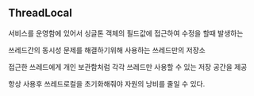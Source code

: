 
## ThreadLocal

서비스를 운영함에 있어서 싱글톤 객체의 필드값에 접근하여 수정을 할때 발생하는 

쓰레드간의 동시성 문제를 해결하기위해 사용하는 쓰레드만의 저장소     

접근한 쓰레드에게 개인 보관함처럼 각각 쓰레드만 사용할 수 있는 저장 공간을 제공
 
항상 사용후 쓰레드로컬을 초기화해줘야 자원의 낭비를 줄일 수 있다.

